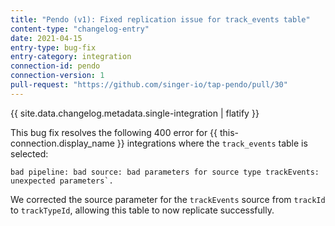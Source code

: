 ```yaml
---
title: "Pendo (v1): Fixed replication issue for track_events table"
content-type: "changelog-entry"
date: 2021-04-15
entry-type: bug-fix
entry-category: integration
connection-id: pendo
connection-version: 1
pull-request: "https://github.com/singer-io/tap-pendo/pull/30"
---
```

{{ site.data.changelog.metadata.single-integration | flatify }}

This bug fix resolves the following 400 error for {{ this-connection.display_name }} integrations where the `track_events` table is selected:

```
bad pipeline: bad source: bad parameters for source type trackEvents: unexpected parameters`.
```

We corrected the source parameter for the `trackEvents` source from `trackId` to `trackTypeId`, allowing this table to now replicate successfully.